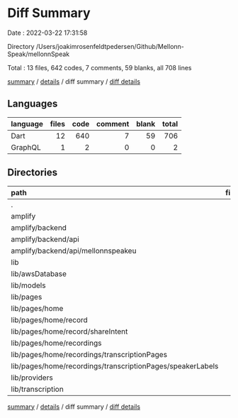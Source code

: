# Diff Summary

Date : 2022-03-22 17:31:58

Directory /Users/joakimrosenfeldtpedersen/Github/Mellonn-Speak/mellonnSpeak

Total : 13 files,  642 codes, 7 comments, 59 blanks, all 708 lines

[summary](results.md) / [details](details.md) / diff summary / [diff details](diff-details.md)

## Languages
| language | files | code | comment | blank | total |
| :--- | ---: | ---: | ---: | ---: | ---: |
| Dart | 12 | 640 | 7 | 59 | 706 |
| GraphQL | 1 | 2 | 0 | 0 | 2 |

## Directories
| path | files | code | comment | blank | total |
| :--- | ---: | ---: | ---: | ---: | ---: |
| . | 13 | 642 | 7 | 59 | 708 |
| amplify | 1 | 2 | 0 | 0 | 2 |
| amplify/backend | 1 | 2 | 0 | 0 | 2 |
| amplify/backend/api | 1 | 2 | 0 | 0 | 2 |
| amplify/backend/api/mellonnspeakeu | 1 | 2 | 0 | 0 | 2 |
| lib | 12 | 640 | 7 | 59 | 706 |
| lib/awsDatabase | 1 | 7 | -2 | 1 | 6 |
| lib/models | 1 | 32 | 0 | 4 | 36 |
| lib/pages | 6 | 571 | 1 | 53 | 625 |
| lib/pages/home | 6 | 571 | 1 | 53 | 625 |
| lib/pages/home/record | 1 | 15 | 0 | 0 | 15 |
| lib/pages/home/record/shareIntent | 1 | 15 | 0 | 0 | 15 |
| lib/pages/home/recordings | 4 | 541 | 1 | 52 | 594 |
| lib/pages/home/recordings/transcriptionPages | 3 | 547 | 1 | 52 | 600 |
| lib/pages/home/recordings/transcriptionPages/speakerLabels | 2 | 529 | 10 | 51 | 590 |
| lib/providers | 1 | 0 | 2 | 0 | 2 |
| lib/transcription | 2 | 1 | 0 | 1 | 2 |

[summary](results.md) / [details](details.md) / diff summary / [diff details](diff-details.md)
